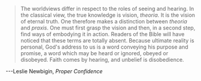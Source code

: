 > The worldviews differ in respect to the roles of seeing and
> hearing. In the classical view, the true knowledge is vision,
> *theoria*. It is the vision of eternal truth. One therefore
> makes a distinction between *theoria* and *praxis*. One must
> first grasp the vision and then, in a second step, find ways of
> embodying it in action. Readers of the Bible will have noticed
> that these terms are totally absent. Because ultimate reality
> is personal, God's address to us is a word conveying his
> purpose and promise, a word which may be heard or ignored,
> obeyed or disobeyed. Faith comes by hearing, and unbelief is
> disobedience. 

---Leslie Newbigin, *Proper Confidence*
